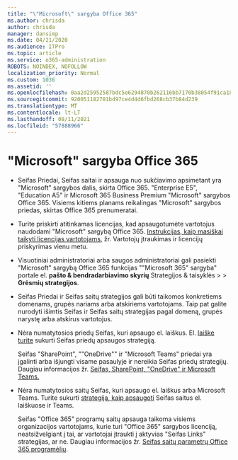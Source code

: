 ```yaml
---
title: "\"Microsoft\" sargyba Office 365"
ms.author: chrisda
author: chrisda
manager: dansimp
ms.date: 04/21/2020
ms.audience: ITPro
ms.topic: article
ms.service: o365-administration
ROBOTS: NOINDEX, NOFOLLOW
localization_priority: Normal
ms.custom: 1036
ms.assetid: ''
ms.openlocfilehash: 0aa2d25952587bdc5e6294870b262116bb7170b38054f91ca1807ebb940ac031
ms.sourcegitcommit: 920051182781bd97ce4d4d6fbd268cb37b84d239
ms.translationtype: MT
ms.contentlocale: lt-LT
ms.lasthandoff: 08/11/2021
ms.locfileid: "57888966"
---
```

# <a name="microsoft-defender-for-office-365"></a>"Microsoft" sargyba Office 365

- Seifas Priedai, Seifas saitai ir apsauga nuo sukčiavimo apsimetant yra "Microsoft" sargybos dalis, skirta Office 365. "Enterprise E5", "Education A5" ir Microsoft 365 Business Premium "Microsoft" sargybos Office 365. Visiems kitiems planams reikalingas "Microsoft" sargybos priedas, skirtas Office 365 prenumeratai.

- Turite priskirti atitinkamas licencijas, kad apsaugotumėte vartotojus naudodami "Microsoft" sargybą Office 365. [Instrukcijas, kaip masiškai taikyti licencijas vartotojams,](https://docs.microsoft.com/microsoft-365/admin/add-users/add-users) žr. Vartotojų įtraukimas ir licencijų priskyrimas vienu metu.

- Visuotiniai administratoriai arba saugos administratoriai gali pasiekti "Microsoft" sargybą Office 365 funkcijas ""Microsoft 365" sargyba" portale el. **pašto & bendradarbiavimo skyrių** Strategijos & taisyklės \>  \> **Grėsmių strategijos**.

- Seifas Priedai ir Seifas saitų strategijos gali būti taikomos konkretiems domenams, grupės nariams arba atskiriems vartotojams. Taip pat galite nurodyti išimtis Seifas ir Seifas saitų strategijas pagal domeną, grupės narystę arba atskirus vartotojus.

- Nėra numatytosios priedų Seifas, kuri apsaugo el. laiškus. El. [laiške turite](https://docs.microsoft.com/microsoft-365/security/office-365-security/set-up-safe-attachments-policies) sukurti Seifas priedų apsaugos strategiją.

  Seifas "SharePoint", ""OneDrive"" ir "Microsoft Teams" priedai yra įgalinti arba išjungti visame pasaulyje ir nereikia Seifas priedų strategijų. Daugiau informacijos žr. [Seifas, SharePoint, "OneDrive" ir Microsoft Teams.](https://docs.microsoft.com/microsoft-365/security/office-365-security/mdo-for-spo-odb-and-teams)

- Nėra numatytosios saitų Seifas, kuri apsaugo el. laiškus arba Microsoft Teams. Turite sukurti [strategiją, kaip apsaugoti](https://docs.microsoft.com/microsoft-365/security/office-365-security/set-up-safe-links-policies) Seifas saitus el. laiškuose ir Teams.

  Seifas "Office 365" programų saitų apsauga taikoma visiems organizacijos vartotojams, kurie turi "Office 365" sargybos licenciją, neatsižvelgiant į tai, ar vartotojai įtraukti į aktyvias "Seifas Links" strategijas, ar ne. Daugiau informacijos žr. [Seifas saitų parametrų Office 365 programėlių](https://docs.microsoft.com/microsoft-365/security/office-365-security/safe-links#safe-links-settings-for-office-365-apps).
